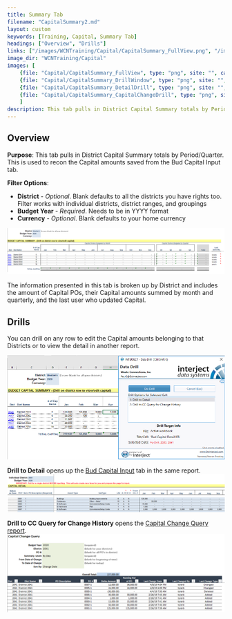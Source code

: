 ```yaml
---
title: Summary Tab
filename: "CapitalSummary2.md"
layout: custom
keywords: [Training, Capital, Summary Tab]
headings: ["Overview", "Drills"]
links: ["/images/WCNTraining/Capital/CapitalSummary_FullView.png", "/images/WCNTraining/Capital/CapitalSummary_DrillWindow.png", "/bApps/InterjectTraining/Capital/CapitalInput.html", "/images/WCNTraining/Capital/CapitalSummary_DetailDrill.png", "/bApps/InterjectTraining/Capital/CCQuery.html", "/images/WCNTraining/Capital/CapitalSummary_CapitalChangeDrill.png"]
image_dir: "WCNTraining/Capital"
images: [
	{file: "Capital/CapitalSummary_FullView", type: "png", site: "", cat: "", sub: "", report: "", ribbon: "", config: ""}, 
	{file: "Capital/CapitalSummary_DrillWindow", type: "png", site: "", cat: "", sub: "", report: "", ribbon: "", config: ""}, 
	{file: "Capital/CapitalSummary_DetailDrill", type: "png", site: "", cat: "", sub: "", report: "", ribbon: "", config: ""}, 
	{file: "Capital/CapitalSummary_CapitalChangeDrill", type: "png", site: "", cat: "", sub: "", report: "", ribbon: "", config: ""}
	]
description: This tab pulls in District Capital Summary totals by Period/Quarter. This is used to recon the Capital amounts saved from the Bud Capital Input tab.
---
```


## Overview

**Purpose**:  This tab pulls in District Capital Summary totals by Period/Quarter. This is used to recon the Capital amounts saved from the Bud Capital Input tab.

**Filter Options**:

* **District** - *Optional*. Blank defaults to all the districts you have rights too. Filter works with individual districts, district ranges, and groupings
* **Budget Year** - *Required*. Needs to be in YYYY format
* **Currency** - *Optional*. Blank defaults to your home currency

[![](/images/WCNTraining/Capital/CapitalSummary_FullView.png)](/images/WCNTraining/Capital/CapitalSummary_FullView.png)

The information presented in this tab is broken up by District and includes the amount of Capital POs, their Capital amounts summed by month and quarterly, and the last user who updated Capital.

## Drills

You can drill on any row to edit the Capital amounts belonging to that Districts or to view the detail in another report.

[![](/images/WCNTraining/Capital/CapitalSummary_DrillWindow.png)](/images/WCNTraining/Capital/CapitalSummary_DrillWindow.png)

**Drill to Detail** opens up the [Bud Capital Input](/bApps/InterjectTraining/Capital/CapitalInput.html) tab in the same report.
[![](/images/WCNTraining/Capital/CapitalSummary_DetailDrill.png)](/images/WCNTraining/Capital/CapitalSummary_DetailDrill.png)

**Drill to CC Query for Change History** opens the [Capital Change Query report](/bApps/InterjectTraining/Capital/CCQuery.html).
[![](/images/WCNTraining/Capital/CapitalSummary_CapitalChangeDrill.png)](/images/WCNTraining/Capital/CapitalSummary_CapitalChangeDrill.png)


